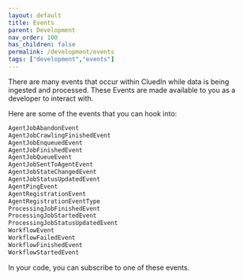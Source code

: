 ```yaml
---
layout: default
title: Events
parent: Development
nav_order: 100
has_children: false
permalink: /development/events
tags: ["development","events"]
---
```



There are many events that occur within CluedIn while data is being ingested and processed. These Events are made available to you as a developer to interact with. 

Here are some of the events that you can hook into:

```csharp
AgentJobAbandonEvent
AgentJobCrawlingFinishedEvent
AgentJobEnqueuedEvent
AgentJobFinishedEvent
AgentJobQueueEvent
AgentJobSentToAgentEvent
AgentJobStateChangedEvent
AgentJobStatusUpdatedEvent
AgentPingEvent
AgentRegistrationEvent
AgentRegistrationEventType
ProcessingJobFinishedEvent
ProcessingJobStartedEvent
ProcessingJobStatusUpdatedEvent
WorkflowEvent
WorkflowFailedEvent
WorkflowFinishedEvent
WorkflowStartedEvent
```

In your code, you can subscribe to one of these events.
